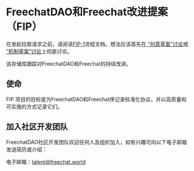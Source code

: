 # FreechatDAO和Freechat改进提案（FIP）
在发起拉取请求之前，请阅读[FIP-1](https://github.com/FreeChatDevelopment/FIPs/blob/main/FIP/fip-1.md)流程文档。想法应该首先在[ “创意草案”讨论](https://github.com/FreeChatDevelopment/FIPs/discussions/categories/%E5%88%9B%E6%84%8F%E8%8D%89%E6%A1%88)或[ “机制草案”讨论](https://github.com/FreeChatDevelopment/FIPs/discussions/categories/%E6%9C%BA%E5%88%B6%E8%8D%89%E6%A1%88)上彻底讨论。

该存储库跟踪对FreechatDAO和Freechat的持续改进。

## 使命
FIP 项目的目标是为FreechatDAO和Freechat序记录标准化协议，并以高质量和可实施的方式记录它们。

## 加入社区开发团队
FreechatDAO社区开发团队欢迎任何人及组织加入，如有兴趣可向以下电子邮箱发送简历或介绍：

电子邮箱：talent@freechat.world
